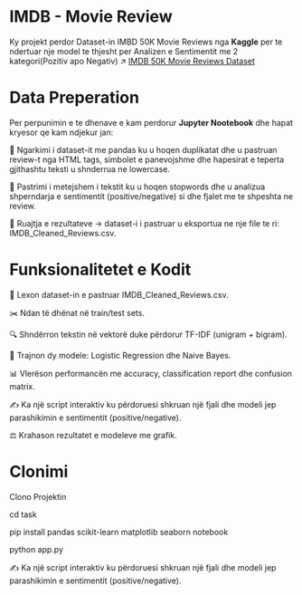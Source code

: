 # IMDB - Movie Review

Ky projekt perdor Dataset-in IMBD 50K Movie Reviews nga **Kaggle** per te ndertuar nje model te thjesht per Analizen e Sentimentit me 2 kategori(Pozitiv apo Negativ)
↗ [IMDB 50K Movie Reviews Dataset](https://www.kaggle.com/datasets/lakshmi25npathi/imdb-dataset-of-50k-movie-reviews)

# Data Preperation
Per perpunimin e te dhenave e kam perdorur **Jupyter Nootebook** dhe hapat kryesor qe kam ndjekur jan:

📂 Ngarkimi i dataset-it me pandas ku u hoqen duplikatat dhe u pastruan review-t nga HTML tags, simbolet e panevojshme dhe hapesirat e teperta gjithashtu teksti u shnderrua ne lowercase.

🧹 Pastrimi i metejshem i tekstit ku u hoqen stopwords dhe u analizua shperndarja e sentimentit (positive/negative) si dhe fjalet me te shpeshta ne review.

💾 Ruajtja e rezultateve → dataset-i i pastruar u eksportua ne nje file te ri: IMDB_Cleaned_Reviews.csv.

# Funksionalitetet e Kodit

📂 Lexon dataset-in e pastruar IMDB_Cleaned_Reviews.csv.

✂️ Ndan të dhënat në train/test sets.

🔍 Shndërron tekstin në vektorë duke përdorur TF-IDF (unigram + bigram).

🤖 Trajnon dy modele: Logistic Regression dhe Naive Bayes.

📊 Vlerëson performancën me accuracy, classification report dhe confusion matrix.

✍️ Ka një script interaktiv ku përdoruesi shkruan një fjali dhe modeli jep parashikimin e sentimentit (positive/negative).

⚖️ Krahason rezultatet e modeleve me grafik.

# Clonimi

Clono Projektin

cd task

pip install pandas scikit-learn matplotlib seaborn notebook

python app.py


✍️ Ka një script interaktiv ku përdoruesi shkruan një fjali dhe modeli jep parashikimin e sentimentit (positive/negative).
